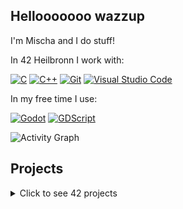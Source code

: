 ## Hellooooooo wazzup
I'm Mischa and I do stuff!

In 42 Heilbronn I work with:

[![C](https://img.shields.io/badge/C-00599C?logo=c&logoColor=white)](#)
[![C++](https://img.shields.io/badge/-C++-blue?logo=cplusplus)](#)
[![Git](https://img.shields.io/badge/Git-F05032?logo=git&logoColor=fff)](#)
[![Visual Studio Code](https://img.shields.io/badge/Visual%20Studio%20Code-0078d7.svg?logo=visual-studio-code&logoColor=white)](#)

In my free time I use:

[![Godot](https://img.shields.io/badge/Godot%20Engine-478CBF?logo=godotengine&logoColor=fff&style=flat)](#)
[![GDScript](https://img.shields.io/badge/GDScript-478CBF?logo=godot-engine&logoColor=white)](#)

![Activity Graph](https://github-readme-activity-graph.vercel.app/graph?username=Horrjiy&area=true&radius=8)

## Projects

<details>
<summary>Click to see 42 projects</summary>

| Project   | Description        | Course     | Finished      | Link                                 |
| :-------- | :----------------- | :--------: | :-----------: | :----------------------------------- |
| libft | Libft is a basic C library | Core Rank 00 | 27-Oct-2024 | 🔗 https://github.com/Horrjiy/libft |
| ft_printf | Own printf in C | Core Rank 01 | 14-Nov-2024 | 🔗 https://github.com/Horrjiy/ft_printf |
| so_long | Simple 2D Game in C | Core Rank 02 | 03-Jan-2025 | 🔗 https://github.com/Horrjiy/so_long |
| push_swap | Stack sorting algorithm in C | Core Rank 02 | 17-Feb-2025 | 🔗 https://github.com/Horrjiy/push_swap |
| minitalk | Simple server-client communication program | Core Rank 02 | 04-Mar-2025 | 🔗 https://github.com/Horrjiy/minitalk |
| minishell | Self-made bash shell in C | Core Rank 03 | 05-Apr-2025 | 🔗 https://github.com/Horrjiy/minishell |
| Philosophers | Solving dining philosophers problem with Multithreading in C | Core Rank 03 | 22-Apr-2025 | 🔗 https://github.com/Horrjiy/Philosophers |
| miniRT | Image rendering with raytracing in C | Core Rank 04 | 🛠️ Working on it... | 🔗 https://github.com/Horrjiy/miniRT |
| CPP Modules | 10 small C++ introduction projects | Core Rank 04+05 | 🛠️ Working on it... | 🔗 https://github.com/Horrjiy/CPP-Modules |
| ft_irc | ... | Core Rank 05 | ☄️ Coming soon... | 🚫 |
| ft_transcendence | ... | Core Rank 06 | ☄️ Coming soon... | 🚫 |

</details>
